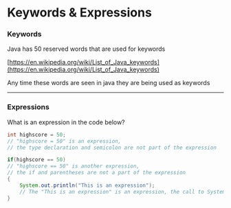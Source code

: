# Keywords & Expressions

### Keywords

Java has 50 reserved words that are used for keywords

[https://en.wikipedia.org/wiki/List_of_Java_keywords](https://en.wikipedia.org/wiki/List_of_Java_keywords)

Any time these words are seen in java they are being used as keywords

***

### Expressions

What is an expression in the code below?

```java
int highscore = 50;
// "highscore = 50" is an expression,
// the type declaration and semicolon are not part of the expression

if(highscore == 50)
// "highscore == 50" is another expression,
// the if and parentheses are not a part of the expression
{
    System.out.println("This is an expression");
    // The "This is an expression" is an expression, the call to System.out.println() and semicolon are not
}
```

